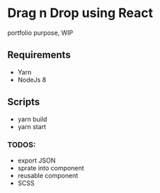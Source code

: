# Drag n Drop using React
portfolio purpose, WIP

## Requirements
- Yarn
- NodeJs 8

## Scripts
- yarn build
- yarn start

### TODOS:
- export JSON
- sprate into component
- reusable component 
- SCSS